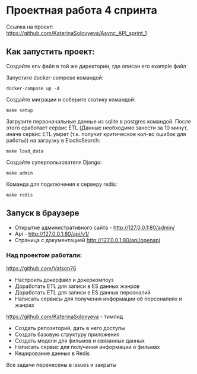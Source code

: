 # Проектная работа 4 спринта

Ссылка на проект: https://github.com/KaterinaSolovyeva/Async_API_sprint_1

## Как запустить проект:
Создайте env файл в той же директории, где описан его example файл

Запустите docker-compose командой:
```
docker-compose up -d
```
Создайте миграции и соберите статику командой:
```
make setup
```
Загрузите первоначальные данные из sqlite в postgres командой. После этого сработает сервис ETL
(Данные необходимо занести за 10 минут, иначе сервис ETL умрет (т.к. получит критическое кол-во ошибок для работы))
на загрузку в ElasticSearch:
```
make load_data
```
Создайте суперпользователя Django:
```
make admin
```
Команда для подключения к серверу redis:
```
make redis
```
## Запуск в браузере
- Открытие административного сайта - http://127.0.0.1:80/admin/
- Api - http://127.0.0.1:80/api/v1/
- Страница с документацией http://127.0.0.1:80/api/openapi


### Над проектом работали:

https://github.com/Vatson76

- Настроить докерфайл и докеркомпоуз
- Доработать ETL для записи в ES данных жанров
- Доработать ETL для записи в ES данных персоналий
- Написать сервисы для получения информации об персоналиях и жанрах

https://github.com/KaterinaSolovyeva - тимлид

- Создать репозиторий, дать в него доступы
- Создать базовую структуру приложения
- Создать модели для фильмов и связанных данных
- Написать сервис для получения информации о фильмах
- Кеширование данных в Redis

Все задачи перенесены в issues и закрыты
